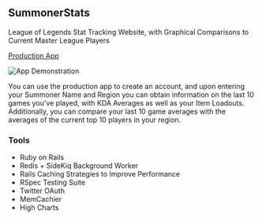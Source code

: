 ## SummonerStats

League of Legends Stat Tracking Website, with Graphical Comparisons to Current Master League Players

[Production App](http://summonerstats.herokuapp.com/)

![App Demonstration](http://g.recordit.co/DKUt56aT8C.gif)

You can use the production app to create an account, and upon entering your Summoner Name and Region you can obtain information on the last 10 games you've played, with KDA Averages as well as your Item Loadouts. Additionally, you can compare your last 10 game averages with the averages of the current top 10 players in your region.

### Tools

* Ruby on Rails
* Redis + SideKiq Background Worker
* Rails Caching Strategies to Improve Performance
* RSpec Testing Suite
* Twitter OAuth
* MemCachier
* High Charts
